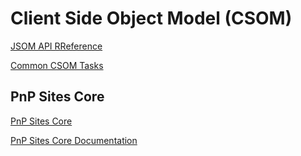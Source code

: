 # Client Side Object Model (CSOM)

[JSOM API RReference](https://docs.microsoft.com/en-us/sharepoint/dev/sp-add-ins/sharepoint-net-server-csom-jsom-and-rest-api-index)

[Common CSOM Tasks](<https://docs.microsoft.com/en-us/previous-versions/office/developer/sharepoint-2010/ee537013(v=office.14)>)

## PnP Sites Core

[PnP Sites Core](https://github.com/SharePoint/PnP-Sites-Core)

[PnP Sites Core Documentation](https://github.com/SharePoint/PnP-Sites-Core/tree/master/Core)
